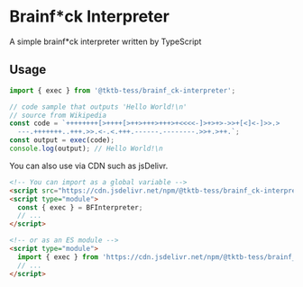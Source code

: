 # Brainf\*ck Interpreter

A simple brainf\*ck interpreter written by TypeScript

## Usage

```ts
import { exec } from '@tktb-tess/brainf_ck-interpreter';

// code sample that outputs 'Hello World!\n'
// source from Wikipedia
const code = `++++++++[>++++[>++>+++>+++>+<<<<-]>+>+>->>+[<]<-]>>.>
  ---.+++++++..+++.>>.<-.<.+++.------.--------.>>+.>++.`;
const output = exec(code);
console.log(output); // Hello World!\n
```

You can also use via CDN such as jsDelivr.

```html
<!-- You can import as a global variable -->
<script src="https://cdn.jsdelivr.net/npm/@tktb-tess/brainf_ck-interpreter@0.3.0/dist/bundle.min.js" defer></script>
<script type="module">
  const { exec } = BFInterpreter;
  // ...
</script>

<!-- or as an ES module -->
<script type="module">
  import { exec } from 'https://cdn.jsdelivr.net/npm/@tktb-tess/brainf_ck-interpreter@0.3.0/+esm';
  // ...
</script>
```
